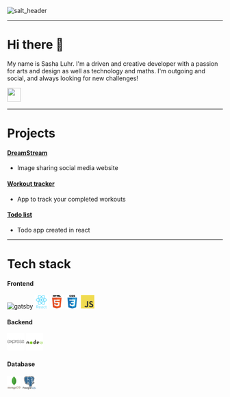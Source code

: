 ![salt_header](https://user-images.githubusercontent.com/83590472/130429560-9d3d1fd6-9d33-4da5-80e5-f3d88b4f5ffe.png)

---
# Hi there 👋
My name is Sasha Luhr. I'm a driven and creative developer with a passion for arts and design as well as technology and maths. I'm outgoing and social, and always looking for new challenges! 

[<img height="32" width="32" src="https://cdn.jsdelivr.net/npm/simple-icons@v5/icons/linkedin.svg"/>](http://linkedin.com/in/sashaluhr)

---
# Projects

#### [DreamStream](https://github.com/Mob-the-Builders/dream-stream)
* Image sharing social media website

#### [Workout tracker](https://github.com/sashinshin/workout-app)
* App to track your completed workouts

#### [Todo list](https://github.com/sashinshin/todo-react)
* Todo app created in react

---
# Tech stack

#### Frontend
<p float="left">
  <img src="https://www.vectorlogo.zone/logos/gatsbyjs/gatsbyjs-icon.svg" alt="gatsby" width="32" height="32"/>
  <img src="https://raw.githubusercontent.com/devicons/devicon/master/icons/react/react-original-wordmark.svg" width="32" height="32">
  <img src="https://raw.githubusercontent.com/devicons/devicon/master/icons/html5/html5-original-wordmark.svg" alt="html5" width="32" height="32"/>
  <img src="https://raw.githubusercontent.com/devicons/devicon/master/icons/css3/css3-original-wordmark.svg" alt="css3" width="32" height="32"/>
  <img src="https://raw.githubusercontent.com/devicons/devicon/master/icons/javascript/javascript-original.svg" alt="javascript" width="32" height="32"/>
</p>

#### Backend
<p float="left">
  <img src="https://raw.githubusercontent.com/devicons/devicon/master/icons/express/express-original-wordmark.svg" alt="express" width="40" height="40" style="background-color:white"/>
  <img src="https://raw.githubusercontent.com/devicons/devicon/master/icons/nodejs/nodejs-original-wordmark.svg" alt="nodejs" width="40" height="40"/>
</p>

#### Database
<p float="left">
  <img src="https://raw.githubusercontent.com/devicons/devicon/master/icons/mongodb/mongodb-original-wordmark.svg" alt="mongodb" width="32" height="32"/>
  <img src="https://raw.githubusercontent.com/devicons/devicon/master/icons/postgresql/postgresql-original-wordmark.svg" alt="postgresql" width="32" height="32"/>
</p>
